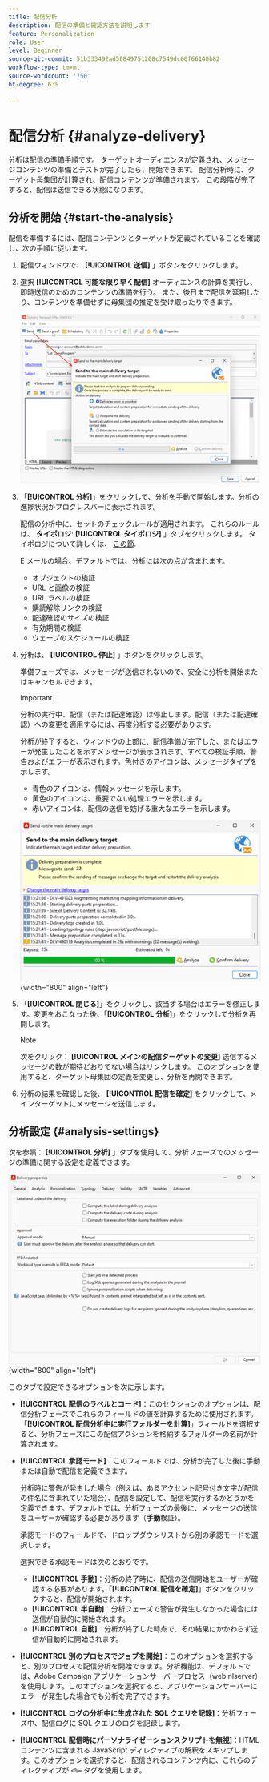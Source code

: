 ```yaml
---
title: 配信分析
description: 配信の準備と確認方法を説明します
feature: Personalization
role: User
level: Beginner
source-git-commit: 51b333492ad50849751208c7549dc00f66140b82
workflow-type: tm+mt
source-wordcount: '750'
ht-degree: 63%

---
```


# 配信分析 {#analyze-delivery}

分析は配信の準備手順です。 ターゲットオーディエンスが定義され、メッセージコンテンツの準備とテストが完了したら、開始できます。 配信分析時に、ターゲット母集団が計算され、配信コンテンツが準備されます。 この段階が完了すると、配信は送信できる状態になります。

## 分析を開始 {#start-the-analysis}

配信を準備するには、配信コンテンツとターゲットが定義されていることを確認し、次の手順に従います。

1. 配信ウィンドウで、 **[!UICONTROL 送信]** 」ボタンをクリックします。
1. 選択 **[!UICONTROL 可能な限り早く配信]** オーディエンスの計算を実行し、即時送信のためのコンテンツの準備を行う。 また、後日まで配信を延期したり、コンテンツを準備せずに母集団の推定を受け取ったりできます。

   ![](assets/delivery-analysis-start.png)

1. 「**[!UICONTROL 分析]**」をクリックして、分析を手動で開始します。分析の進捗状況がプログレスバーに表示されます。

   配信の分析中に、セットのチェックルールが適用されます。 これらのルールは、 **タイポロジ**: **[!UICONTROL タイポロジ]** 」タブをクリックします。 タイポロジについて詳しくは、 [この節](../../automation/campaign-opt/campaign-typologies.md).

   E メールの場合、デフォルトでは、分析には次の点が含まれます。

   * オブジェクトの検証
   * URL と画像の検証
   * URL ラベルの検証
   * 購読解除リンクの検証
   * 配達確認のサイズの検証
   * 有効期間の検証
   * ウェーブのスケジュールの検証


1. 分析は、 **[!UICONTROL 停止]** 」ボタンをクリックします。

   準備フェーズでは、メッセージが送信されないので、安全に分析を開始またはキャンセルできます。

   >[!IMPORTANT]
   >
   >分析の実行中、配信（または配達確認）は停止します。配信（または配達確認）への変更を適用するには、再度分析する必要があります。

   分析が終了すると、ウィンドウの上部に、配信準備が完了した、またはエラーが発生したことを示すメッセージが表示されます。すべての検証手順、警告およびエラーが表示されます。色付きのアイコンは、メッセージタイプを示します。

   * 青色のアイコンは、情報メッセージを示します。
   * 黄色のアイコンは、重要でない処理エラーを示します。
   * 赤いアイコンは、配信の送信を妨げる重大なエラーを示します。

   ![](assets/delivery-analysis-results.png){width="800" align="left"}

1. 「**[!UICONTROL 閉じる]**」をクリックし、該当する場合はエラーを修正します。変更をおこなった後、「**[!UICONTROL 分析]**」をクリックして分析を再開します。

   >[!NOTE]
   >
   >次をクリック： **[!UICONTROL メインの配信ターゲットの変更]** 送信するメッセージの数が期待どおりでない場合はリンクします。 このオプションを使用すると、ターゲット母集団の定義を変更し、分析を再開できます。

1. 分析の結果を確認した後、 **[!UICONTROL 配信を確定]** をクリックして、メインターゲットにメッセージを送信します。


## 分析設定 {#analysis-settings}

次を参照： **[!UICONTROL 分析]** 」タブを使用して、分析フェーズでのメッセージの準備に関する設定を定義できます。

![](assets/delivery-properties-analysis-tab.png){width="800" align="left"}

このタブで設定できるオプションを次に示します。

* **[!UICONTROL 配信のラベルとコード]**：このセクションのオプションは、配信分析フェーズでこれらのフィールドの値を計算するために使用されます。「**[!UICONTROL 配信分析中に実行フォルダーを計算]**」フィールドを選択すると、分析フェーズにこの配信アクションを格納するフォルダーの名前が計算されます。

* **[!UICONTROL 承認モード]**：このフィールドでは、分析が完了した後に手動または自動で配信を定義できます。

   分析時に警告が発生した場合（例えば、あるアクセント記号付き文字が配信の件名に含まれていた場合）、配信を設定して、配信を実行するかどうかを定義できます。デフォルトでは、分析フェーズの最後に、メッセージの送信をユーザーが確認する必要があります（**手動**&#x200B;検証）。

   承認モードのフィールドで、ドロップダウンリストから別の承認モードを選択します。

   選択できる承認モードは次のとおりです。

   * **[!UICONTROL 手動]**：分析の終了時に、配信の送信開始をユーザーが確認する必要があります。「**[!UICONTROL 配信を確定]**」ボタンをクリックすると、配信が開始されます。
   * **[!UICONTROL 半自動]**：分析フェーズで警告が発生しなかった場合には送信が自動的に開始されます。
   * **[!UICONTROL 自動]**：分析が終了した時点で、その結果にかかわらず送信が自動的に開始されます。

* **[!UICONTROL 別のプロセスでジョブを開始]**：このオプションを選択すると、別のプロセスで配信分析を開始できます。分析機能は、デフォルトでは、Adobe Campaign アプリケーションサーバープロセス（web nlserver）を使用します。このオプションを選択すると、アプリケーションサーバーにエラーが発生した場合でも分析を完了できます。
* **[!UICONTROL ログの分析中に生成された SQL クエリを記録]**：分析フェーズ中、配信ログに SQL クエリのログを記録します。
* **[!UICONTROL 配信時にパーソナライゼーションスクリプトを無視]**：HTML コンテンツに含まれる JavaScript ディレクティブの解釈をスキップします。このオプションを選択すると、配信されるコンテンツ内に、これらのディレクティブが `<%=` タグを使用します。


